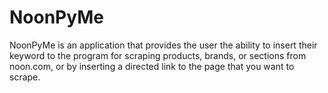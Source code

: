 # NoonPyMe

NoonPyMe is an application that provides the user the ability to insert their keyword to the program for scraping products, brands, or sections from noon.com, or by inserting a directed link to the page that you want to scrape.

